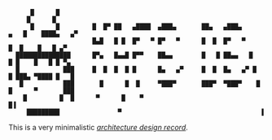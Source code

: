 ```
      █      █
     █      █
      █      █         █  █▀ ██   ▄████  ▄███▄       ██▄   ▄███▄      ▄   █    ████▄   ▄▀
                       █▄█   █ █  █▀   ▀ █▀   ▀      █  █  █▀   ▀      █  █    █   █ ▄▀
  ███████████████      █▀▄   █▄▄█ █▀▀    ██▄▄        █   █ ██▄▄   █     █ █    █   █ █ ▀▄
  █            ███     █  █  █  █ █      █▄   ▄▀     █  █  █▄   ▄▀ █    █ ███▄ ▀████ █   █
   █           ███       █      █  █     ▀███▀       ███▀  ▀███▀    █  █      ▀       ███
    █         █  █      ▀      █    ▀                                █▐
     █████████                ▀                                      ▐
```

This is a very minimalistic [_architecture design record_](https://github.com/joelparkerhenderson/architecture-decision-record).
